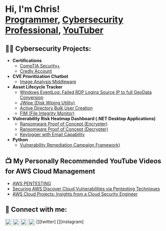<h1>Hi, I'm Chris! <br/><a href="https://github.com/joshmadakor1">Programmer</a>, <a href="https://www.linkedin.com/in/joshmadakor/">Cybersecurity Professional</a>, <a href="(https://www.linkedin.com/in/secureyourdata/)">YouTuber</a></h1>

<h2>👨‍💻 Cybersecurity Projects:</h2>

- <b>Certifications</b>
  - [CompTIA Security+](https://www.credly.com/users/chris-diosa/)
  - [Credly Account](https://www.credly.com/users/chris-diosa/)
- <b>CVE Prioritization Chatbot</b>
  - [Image Analysis Middleware](https://github.com/joshmadakor1/4chan-Image-Analysis-Middleware-C964)
- <b>Asset Lifecycle Tracker</b>
  - [Windows EventLog: Failed RDP Logins Source IP to full GeoData Conversion](https://github.com/joshmadakor1/Sentinel-Lab)
  - [JWipe (Disk Wiping Utility)](https://github.com/joshmadakor1/Jwipe.PowerShell)
  - [Active Directory Bulk User Creation](https://github.com/joshmadakor1/AD_PS)
  - [FIM (File Integrity Monitor)](https://github.com/joshmadakor1/PowerShell-Integrity-FIM)
- <b>Vulnerability Risk Heatmap Dashboard (.NET Desktop Applications)</b>
  - [Ransomware Proof of Concept (Encrypter)](https://github.com/joshmadakor1/EncrypterPOC)
  - [Ransomware Proof of Concept (Decrypter)](https://github.com/joshmadakor1/DecrypterPOC)
  - [Keylogger with Email Capability](https://github.com/joshmadakor1/Key-Logger-With-Email)
- <b>Python</b>
  - [Vulnerability Remediation Campaign Framework)]( )

<h2>📺 My Personally Recommended YouTube Videos for AWS Cloud Management</h2>

- [AWS PENTESTING]([https://www.youtube.com/watch?v=a83ASGn_V_s](https://www.youtube.com/watch?v=IbqjtqTeyr0))
- [Securing AWS Discover Cloud Vulnerabilities via Pentesting Techniques]([https://www.youtube.com/watch?v=uHy3oM7NnoU](https://www.youtube.com/watch?v=fg_hey18tio))
- [AWS Cloud Projects: Insights from a Cloud Security Engineer]([https://www.youtube.com/watch?v=N-L9hklSlNk](https://www.youtube.com/watch?v=JMUeoVu5RRg))


<h2> 🤳 Connect with me:</h2>

[<img align="left" alt="JoshMadakor | YouTube" width="22px" src="https://cdn.jsdelivr.net/npm/simple-icons@v3/icons/youtube.svg" />][youtube]
[<img align="left" alt="JoshMadakor | Twitter" width="22px" src="https://cdn.jsdelivr.net/npm/simple-icons@v3/icons/twitter.svg" />][twitter]
[<img align="left" alt="JoshMadakor | LinkedIn" width="22px" src="https://cdn.jsdelivr.net/npm/simple-icons@v3/icons/linkedin.svg" />][linkedin]
[<img align="left" alt="JoshMadakor | Instagram" width="22px" src="https://cdn.jsdelivr.net/npm/simple-icons@v3/icons/instagram.svg" />][instagram]

[youtube]: (https://www.youtube.com/@CyberMindset1/featured)
[linkedin]: (https://www.linkedin.com/in/secureyourdata/)

<!--
**joshmadakor1/joshmadakor1** is a ✨ _special_ ✨ repository because its `README.md` (this file) appears on your GitHub profile.

Here are some ideas to get you started:

- 🔭 I’m currently working on ...
- 🌱 I’m currently learning ...
- 👯 I’m looking to collaborate on healthcare security including vulnerability protections in the medical industry. 
- 🤔 I’m looking for help with ...
- 💬 Ask me about VM Management, Email Security Controls, AWS Cloud, NIST. 
- 📫 How to reach me: ...
- ⚡ Fun fact: Pizza is my CHEAT MEAL. 
-->
